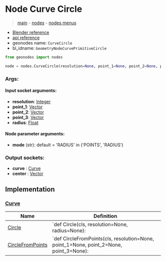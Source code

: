 # Node Curve Circle

> [main](../structure.md) - [nodes](nodes.md) - [nodes menus](nodes_menus.md)

- [Blender reference](https://docs.blender.org/manual/en/latest/modeling/geometry_nodes/curve_primitives/curve_circle.html)
- [api reference](https://docs.blender.org/api/current/bpy.types.GeometryNodeCurvePrimitiveCircle.html)
- geonodes name: `CurveCircle`
- bl_idname: `GeometryNodeCurvePrimitiveCircle`

```python
from geonodes import nodes

node = nodes.CurveCircle(resolution=None, point_1=None, point_2=None, point_3=None, radius=None, mode='RADIUS')
```

### Args:

#### Input socket arguments:

- **resolution**: [Integer](Integer.md)
- **point_1**: [Vector](Vector.md)
- **point_2**: [Vector](Vector.md)
- **point_3**: [Vector](Vector.md)
- **radius**: [Float](Float.md)

#### Node parameter arguments:

- **mode** (str): default = 'RADIUS' in ('POINTS', 'RADIUS')

### Output sockets:

- **curve** : [Curve](Curve.md)
- **center** : [Vector](Vector.md)

## Implementation

### [Curve](Curve.md)

| Name | Definition |
|------|------------|
 | [Circle](Curve.md#Circle-classmethod) | `def Circle(cls, resolution=None, radius=None): |
 | [CircleFromPoints](Curve.md#CircleFromPoints-classmethod) | `def CircleFromPoints(cls, resolution=None, point_1=None, point_2=None, point_3=None): |

